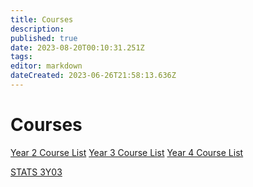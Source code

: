 ```yaml
---
title: Courses
description: 
published: true
date: 2023-08-20T00:10:31.251Z
tags: 
editor: markdown
dateCreated: 2023-06-26T21:58:13.636Z
---
```


# Courses

[Year 2 Course List](/courses/y2/courselist)
[Year 3 Course List](/courses/y3/courselist)
[Year 4 Course List](/courses/y4/courselist)

[STATS 3Y03](/courses/y2/fall/stats_3y03/lecture_notes/10_-_Geometric_Distribution)